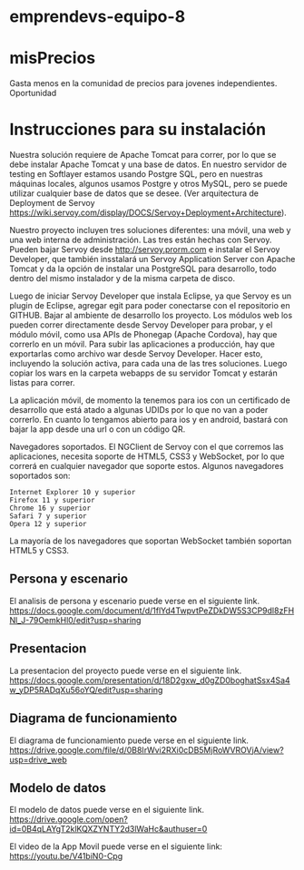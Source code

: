 # emprendevs-equipo-8

misPrecios
===========

Gasta menos en la comunidad de precios para jovenes independientes.
Oportunidad

Instrucciones para su instalación
==========================================

Nuestra solución requiere de Apache Tomcat para correr, por lo que se debe instalar Apache Tomcat y una base de datos. En nuestro servidor de testing en Softlayer estamos usando Postgre SQL, pero en nuestras máquinas locales, algunos usamos Postgre y otros MySQL, pero se puede utilizar cualquier base de datos que se desee. (Ver arquitectura de Deployment de Servoy https://wiki.servoy.com/display/DOCS/Servoy+Deployment+Architecture).

Nuestro proyecto incluyen tres soluciones diferentes: una móvil, una web y una web interna de administración. Las tres están hechas con Servoy. Pueden bajar Servoy desde http://servoy.prorm.com e instalar el Servoy Developer, que también insstalará un Servoy Application Server con Apache Tomcat y da la opción de instalar una PostgreSQL para desarrollo, todo dentro del mismo instalador y de la misma carpeta de disco.

Luego de iniciar Servoy Developer que instala Eclipse, ya que Servoy es un plugin de Eclipse, agregar egit para poder conectarse con el repositorio en GITHUB. Bajar al ambiente de desarrollo los proyecto. Los módulos web los pueden correr directamente desde Servoy Developer para probar, y el módulo móvil, como usa APIs de Phonegap (Apache Cordova), hay que correrlo en un móvil. Para subir las aplicaciones a producción, hay que exportarlas como archivo war desde Servoy Developer. Hacer esto, incluyendo la solución activa, para cada una de las tres soluciones. Luego copiar los wars en la carpeta webapps de su servidor Tomcat y estarán listas para correr. 

La aplicación móvil, de momento la tenemos para ios con un certificado de desarrollo que está atado a algunas UDIDs por lo que no van a poder correrlo. En cuanto lo tengamos abierto para ios y en android, bastará con bajar la app desde una url o con un código QR.

Navegadores soportados. El NGClient de Servoy con el que corremos las aplicaciones, necesita soporte de HTML5, CSS3 y WebSocket, por lo que correrá en cualquier navegador que soporte estos. Algunos navegadores soportados son:

    Internet Explorer 10 y superior
    Firefox 11 y superior
    Chrome 16 y superior
    Safari 7 y superior
    Opera 12 y superior

La mayoría de los navegadores que soportan WebSocket también soportan HTML5 y CSS3. 

Persona y escenario
------------------
El analisis de persona y escenario puede verse en el siguiente link.
https://docs.google.com/document/d/1flYd4TwpvtPeZDkDW5S3CP9dl8zFHNl_J-79OemkHl0/edit?usp=sharing

Presentacion
------------
La presentacion del proyecto puede verse en el siguiente link.
https://docs.google.com/presentation/d/18D2gxw_d0gZD0boghatSsx4Sa4w_yDP5RADqXu56oYQ/edit?usp=sharing

Diagrama de funcionamiento
--------------------------
El diagrama de funcionamiento puede verse en el siguiente link.
https://drive.google.com/file/d/0B8IrWvi2RXi0cDB5MjRoWVROVjA/view?usp=drive_web

Modelo de datos
---------------
El modelo de datos puede verse en el siguiente link.
https://drive.google.com/open?id=0B4qLAYgT2klKQXZYNTY2d3lWaHc&authuser=0

El video de la App Movil puede verse en el siguiente link:
https://youtu.be/V41biN0-Cpg


